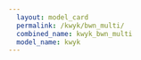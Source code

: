 ```yaml
---
  layout: model_card
  permalink: /kwyk/bwn_multi/
  combined_name: kwyk_bwn_multi
  model_name: kwyk
---
```

  